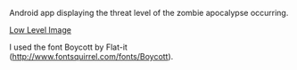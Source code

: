 Android app displaying the threat level of the zombie apocalypse occurring. 

[Low Level Image](screenshots/low.png?raw=true "Threat Level: Low")


I used the font Boycott by Flat-it (http://www.fontsquirrel.com/fonts/Boycott).
